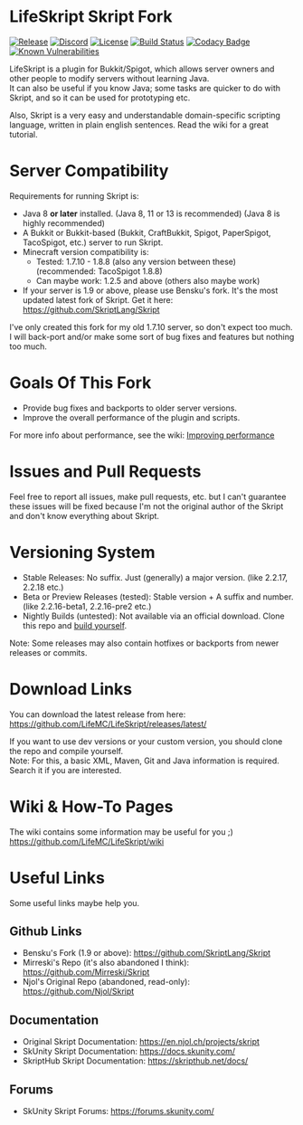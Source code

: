 # LifeSkript Skript Fork
[![Release](https://img.shields.io/github/release/LifeMC/LifeSkript.svg)](https://github.com/LifeMC/LifeSkript/releases)
[![Discord](https://img.shields.io/discord/231814350619410433.svg?label=discord)](https://discord.gg/tmupwqn)
[![License](https://img.shields.io/badge/license-gpl%203.0-brightgreen.svg)](https://opensource.org/licenses/GPL-3.0)
[![Build Status](https://travis-ci.org/LifeMC/LifeSkript.svg?branch=master)](https://travis-ci.org/LifeMC/LifeSkript)
[![Codacy Badge](https://api.codacy.com/project/badge/Grade/42c5db206def479d8b31f8430203034f)](https://app.codacy.com/app/TheDGOfficial/LifeSkript?utm_source=github.com&utm_medium=referral&utm_content=LifeMC/LifeSkript&utm_campaign=Badge_Grade_Dashboard)
[![Known Vulnerabilities](https://snyk.io/test/github/LifeMC/LifeSkript/badge.svg)](https://snyk.io/test/github/LifeMC/LifeSkript)

LifeSkript is a plugin for Bukkit/Spigot, which allows server owners and other people to modify servers without learning Java.<br />
It can also be useful if you know Java; some tasks are quicker to do with Skript, and so it can be used for prototyping etc.

Also, Skript is a very easy and understandable domain-specific scripting language, written in plain english sentences. Read the wiki for a great tutorial.

# Server Compatibility
Requirements for running Skript is:
- Java 8 **or later** installed. (Java 8, 11 or 13 is recommended) (Java 8 is highly recommended)
- A Bukkit or Bukkit-based (Bukkit, CraftBukkit, Spigot, PaperSpigot, TacoSpigot, etc.) server to run Skript.
- Minecraft version compatibility is:
  - Tested: 1.7.10 - 1.8.8 (also any version between these) (recommended: TacoSpigot 1.8.8)
  - Can maybe work: 1.2.5 and above (others also maybe work)
- If your server is 1.9 or above, please use Bensku's fork. It's the most updated latest fork of Skript. Get it here: https://github.com/SkriptLang/Skript

I've only created this fork for my old 1.7.10 server, so don't expect too much. I will back-port and/or make some sort of bug fixes and features but nothing too much.

# Goals Of This Fork
- Provide bug fixes and backports to older server versions.
- Improve the overall performance of the plugin and scripts.

For more info about performance, see the wiki: [Improving performance](https://github.com/LifeMC/LifeSkript/wiki/Why-the-Skript-Parser-is-so-slow%3F-%5BPerformance-Tips%5D)

# Issues and Pull Requests
Feel free to report all issues, make pull requests, etc. but I can't guarantee these issues will be fixed because I'm not the original
author of the Skript and don't know everything about Skript.

# Versioning System
* Stable Releases: No suffix. Just (generally) a major version. (like 2.2.17, 2.2.18 etc.)
* Beta or Preview Releases (tested): Stable version + A suffix and number. (like 2.2.16-beta1, 2.2.16-pre2 etc.)
* Nightly Builds (untested): Not available via an official download. Clone this repo and <a href="https://github.com/LifeMC/LifeSkript/wiki/%5BProject-Tutorial%5D-How-to-build-the-project-yourself">build yourself</a>.

Note: Some releases may also contain hotfixes or backports from newer releases or commits.

# Download Links
You can download the latest release from here:<br />
https://github.com/LifeMC/LifeSkript/releases/latest/

If you want to use dev versions or your custom version, you should clone the repo and compile yourself.<br />
Note: For this, a basic XML, Maven, Git and Java information is required. Search it if you are interested.

# Wiki & How-To Pages
The wiki contains some information may be useful for you ;)<br />
https://github.com/LifeMC/LifeSkript/wiki

# Useful Links
Some useful links maybe help you.

## Github Links
- Bensku's Fork (1.9 or above): https://github.com/SkriptLang/Skript
- Mirreski's Repo (it's also abandoned I think): https://github.com/Mirreski/Skript
- Njol's Original Repo (abandoned, read-only): https://github.com/Njol/Skript

## Documentation
- Original Skript Documentation: https://en.njol.ch/projects/skript
- SkUnity Skript Documentation: https://docs.skunity.com/
- SkriptHub Skript Documentation: https://skripthub.net/docs/

## Forums
- SkUnity Skript Forums: https://forums.skunity.com/
